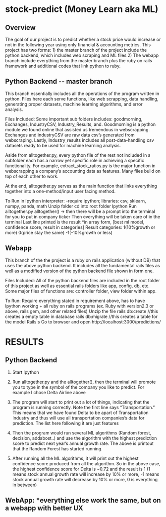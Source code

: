# stock-predict (Money Learn aka ML)
## Overview
The goal of our project is to predict whether a stock price would increase or not in the following year using only financial & accounting metrics. This project has two forms: 1) the master branch of the project include the python backend, which includes web scraping and ML files 2) The webapp branch include everything from the master branch plus the ruby on rails framework and additional codes that link python to ruby.
## Python Backend -- master branch
This branch essentially includes all the operations of the program written in python. Files here each serve functions, like web scrapping, data handling, generating proper datasets, machine learning algorithms, and error analysis.

Files Included:
Some important sub folders includes: goodmorning, Exchanges, IndustryCSV, Industry_Results, and. Goodmorning is a python module we found online that assisted us tremendous in webscrapping. Exchanges and industryCSV are raw data csv’s generated from webscraping. Lastly, Industry_results includes all post-data-handling csv datasets ready to be used for machine learning analysis.

Aside from alltogether.py, every python file of the rest not included in a subfolder each has a narrow yet specific role in achieving a specific functionality. For example, extract_stock_ratios.py is the major function in webscrapping a company’s accounting data as features. Many files build on top of each other to work. 

At the end, alltogether.py serves as the main function that links everything together into a one-method/input user facing method. 

To Run in Ipython interpreter:
-require ipython; libraries: csv, sklearn, numpy, panda, math 
Unzip folder 
cd into root folder 
Ipython 
Run alltogether.py 
alltogether() → then there will be a prompt into the terminal for you to put in company ticker
Then everything will be taken care of in the terminal
Last line printed is the result *in array form, [best ml model, confidence score, result in categories] 
Result categories: 1(10%growth or more) 0(price stay the same) -1(-10%growth or less)

## Webapp
This branch of the the project is a ruby on rails application (without DB) that uses the above python backend. It includes all the fundamental rails files as well as a modified version of the python backend file shown in form one. 

Files Included:
All of the python backend files are included in the root folder of this project as well as essential rails folders like app, config, db, etc. Some major files of functions are: controller folder, view folder within app. 

To Run: 
Require everything stated in requirement above, has to have Ipython working + all ruby on rails programs (ex. Ruby with version2.3 or above, rails gem, and other related files) 
Unzip the file 
rails db:create //this creates a empty table in database
rails db:migrate //this creates a table for the model 
Rails s 
Go to browser and open http://localhost:3000/predictions/ 

# RESULTS
## Python Backend
1. Start Ipython

2. Run alltogether.py and the alltogether(), then the terminal will promote you to type in the symbol of the company you like to predict. For example I chose Delta Airline above

3. The program will start to print out a lot of things, indicating that the program is running correctly. Note the first line says “Transportation.” This means that we have found Delta to be apart of Transportation Industry and thus will use all transportation companies’s data for prediction. The list here following it are just features 

4. Then the program would run several ML algorithms (Random forest, decision, addabost..) and use the algorithm with the highest prediction score to predict next year’s annual growth rate. The above is printout that the Random Forest has started running.

5. After running all the ML algorithms, it will print out the highest confidence score produced from all the algorithm. So in the above case, the highest confidence score for Delta is ~0.72 and the result is 1 (1 means stock annual growth rate will increase by 10% or more, -1 means stock annual growth rate will decrease by 10% or more, 0 is everything in between) 

## WebApp: *everything else work the same, but on a webapp with better UX
